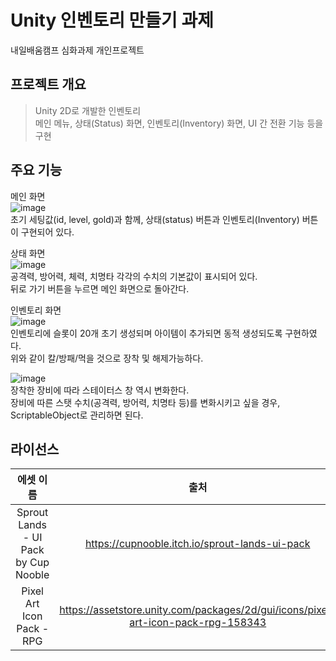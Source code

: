 # Unity 인벤토리 만들기 과제
내일배움캠프 심화과제 개인프로젝트

## 프로젝트 개요
> Unity 2D로 개발한 인벤토리  
> 메인 메뉴, 상태(Status) 화면, 인벤토리(Inventory) 화면, UI 간 전환 기능 등을 구현

## 주요 기능
메인 화면  
![image](https://github.com/user-attachments/assets/0c2d9780-1c6d-4aa1-9887-104402625ecb)  
초기 세팅값(id, level, gold)과 함께, 상태(status) 버튼과 인벤토리(Inventory) 버튼이 구현되어 있다.  

상태 화면  
![image](https://github.com/user-attachments/assets/5854b35b-7847-498a-b737-18e5650b8f28)  
공격력, 방어력, 체력, 치명타 각각의 수치의 기본값이 표시되어 있다.  
뒤로 가기 버튼을 누르면 메인 화면으로 돌아간다.  

인벤토리 화면  
![image](https://github.com/user-attachments/assets/29c67206-daef-459f-b0e9-44ebf163d1b2)  
인벤토리에 슬롯이 20개 초기 생성되며 아이템이 추가되면 동적 생성되도록 구현하였다.  
위와 같이 칼/방패/먹을 것으로 장착 및 해제가능하다.  

![image](https://github.com/user-attachments/assets/6aa2d1a5-0836-48d3-b48b-39d337e3b4a9)  
장착한 장비에 따라 스테이터스 창 역시 변화한다.  
장비에 따른 스탯 수치(공격력, 방어력, 치명타 등)를 변화시키고 싶을 경우, ScriptableObject로 관리하면 된다.  

## 라이선스
| 에셋 이름     |출처| 라이선스        |
|:-----------:|:---:|:-------------:|
|Sprout Lands - UI Pack by Cup Nooble|https://cupnooble.itch.io/sprout-lands-ui-pack|Free|
|Pixel Art Icon Pack - RPG|https://assetstore.unity.com/packages/2d/gui/icons/pixel-art-icon-pack-rpg-158343|Free|
